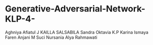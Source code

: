 # Generative-Adversarial-Network-KLP-4-
Aghniya Afiatul J
KAILLA SALSABILA
Sandra Oktavia K.P
Karina Ismaya
Faren Anjani M
Suci Nursania
Alya Rahmawati
